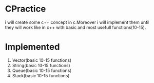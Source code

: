 # CPractice

i will create some c++ concept in c.Moreover i will implement them until they will work like in c++ with basic and most usefull functions(10-15).


# Implemented 
1) Vector(basic 10-15 functions)
2) String(basic 10-15 functions)
3) Queue(basic 10-15 functions)
4) Stack(basic 10-15 functions)
